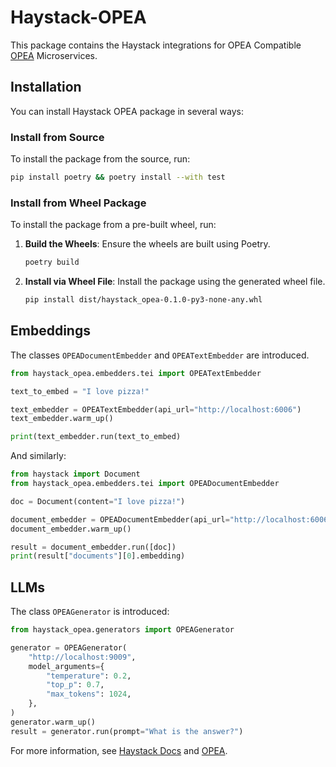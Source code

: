 # Haystack-OPEA

This package contains the Haystack integrations for OPEA Compatible [OPEA](https://opea.dev/) Microservices.

## Installation

You can install Haystack OPEA package in several ways:

### Install from Source

To install the package from the source, run:

```bash
pip install poetry && poetry install --with test
```

### Install from Wheel Package

To install the package from a pre-built wheel, run:

1. **Build the Wheels**: Ensure the wheels are built using Poetry.
    ```bash
    poetry build
    ```
2. **Install via Wheel File**: Install the package using the generated wheel file.
    ```bash
    pip install dist/haystack_opea-0.1.0-py3-none-any.whl
    ```

## Embeddings

The classes `OPEADocumentEmbedder` and `OPEATextEmbedder` are introduced.

```python
from haystack_opea.embedders.tei import OPEATextEmbedder

text_to_embed = "I love pizza!"

text_embedder = OPEATextEmbedder(api_url="http://localhost:6006")
text_embedder.warm_up()

print(text_embedder.run(text_to_embed)
```

And similarly:
```python
from haystack import Document
from haystack_opea.embedders.tei import OPEADocumentEmbedder

doc = Document(content="I love pizza!")

document_embedder = OPEADocumentEmbedder(api_url="http://localhost:6006")
document_embedder.warm_up()

result = document_embedder.run([doc])
print(result["documents"][0].embedding)
```

## LLMs


The class `OPEAGenerator` is introduced:

```python
from haystack_opea.generators import OPEAGenerator

generator = OPEAGenerator(
    "http://localhost:9009",
    model_arguments={
        "temperature": 0.2,
        "top_p": 0.7,
        "max_tokens": 1024,
    },
)
generator.warm_up()
result = generator.run(prompt="What is the answer?")
```

For more information, see [Haystack Docs](https://docs.haystack.deepset.ai/docs/intro) and [OPEA](https://opea.dev).